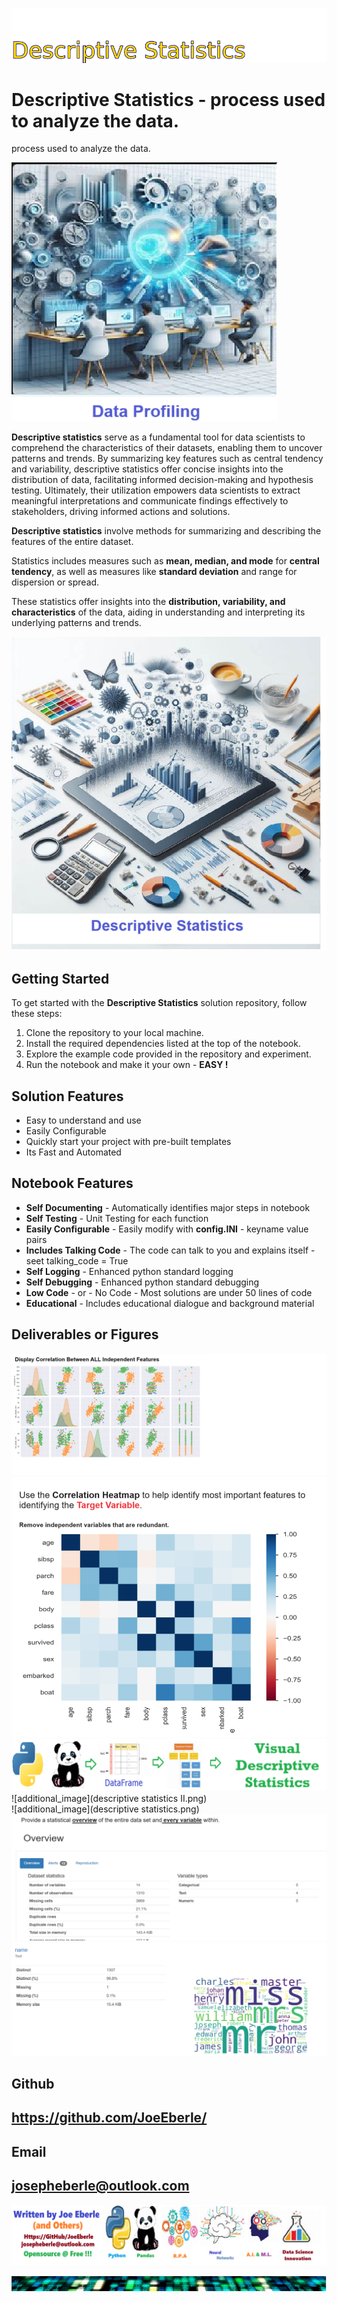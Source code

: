 
![Image image_filename](solution_sign.png)

# Descriptive Statistics - process used to analyze the data. 
process used to analyze the data. 

![Image image_filename](code.png)

**Descriptive statistics** serve as a fundamental tool for data scientists to comprehend the characteristics of their datasets, enabling them to uncover patterns and trends. By summarizing key features such as central tendency and variability, descriptive statistics offer concise insights into the distribution of data, facilitating informed decision-making and hypothesis testing. Ultimately, their utilization empowers data scientists to extract meaningful interpretations and communicate findings effectively to stakeholders, driving informed actions and solutions.

**Descriptive statistics** involve methods for summarizing and describing the features of the entire dataset. 

Statistics includes measures such as **mean, median, and mode** for **central tendency**, as well as measures like **standard deviation** and range for dispersion or spread. 

These statistics offer insights into the **distribution, variability, and characteristics** of the data, aiding in understanding and interpreting its underlying patterns and trends.


![Image image_filename](sample.png)

## Getting Started
To get started with the **Descriptive Statistics** solution repository, follow these steps:
1. Clone the repository to your local machine.
2. Install the required dependencies listed at the top of the notebook.
3. Explore the example code provided in the repository and experiment.
4. Run the notebook and make it your own - **EASY !**
    
## Solution Features
- Easy to understand and use  
- Easily Configurable 
- Quickly start your project with pre-built templates
- Its Fast and Automated

## Notebook Features
- **Self Documenting** - Automatically identifies major steps in notebook 
- **Self Testing** - Unit Testing for each function
- **Easily Configurable** - Easily modify with **config.INI** - keyname value pairs
- **Includes Talking Code** - The code can talk to you and explains itself  - seet talking_code = True
- **Self Logging** - Enhanced python standard logging   
- **Self Debugging** - Enhanced python standard debugging
- **Low Code** - or - No Code  - Most solutions are under 50 lines of code
- **Educational** - Includes educational dialogue and background material
    
## Deliverables or Figures
 ![additional_image](correlation.png)  <br>![additional_image](correlation_heatmap.png)  <br>![additional_image](data_profiling.png)  <br>![additional_image](descriptive statistics II.png)  <br>![additional_image](descriptive statistics.png)  <br>![additional_image](descriptive_statistics.png)  <br>![additional_image](variable_analysis.png)  <br>
    

## Github    
## https://github.com/JoeEberle/ 

## Email 
## josepheberle@outlook.com 

    
![Developer](developer.png)

![Brand](brand.png)
    